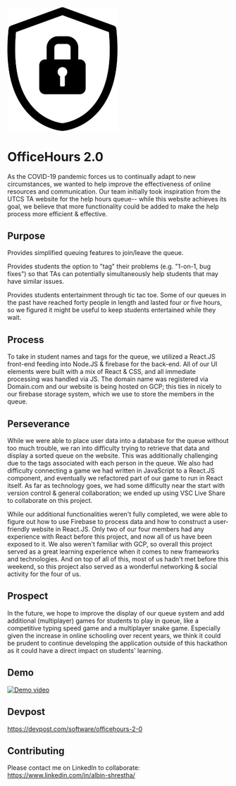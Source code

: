 <img src="https://github.com/Albisourous/projectprivacy/blob/master/lock.png" alt="lock" width="250"/>

# OfficeHours 2.0

As the COVID-19 pandemic forces us to continually adapt to new circumstances, we wanted to help improve the effectiveness of online resources and communication. Our team initially took inspiration from the UTCS TA website for the help hours queue-- while this website achieves its goal, we believe that more functionality could be added to make the help process more efficient & effective.

## Purpose

Provides simplified queuing features to join/leave the queue.

Provides students the option to "tag" their problems (e.g. "1-on-1, bug fixes") so that TAs can potentially simultaneously help students that may have similar issues.

Provides students entertainment through tic tac toe. Some of our queues in the past have reached forty people in length and lasted four or five hours, so we figured it might be useful to keep students entertained while they wait.

## Process

To take in student names and tags for the queue, we utilized a React.JS front-end feeding into Node.JS & firebase for the back-end. All of our UI elements were built with a mix of React & CSS, and all immediate processing was handled via JS. The domain name was registered via Domain.com and our website is being hosted on GCP; this ties in nicely to our firebase storage system, which we use to store the members in the queue.

## Perseverance

While we were able to place user data into a database for the queue without too much trouble, we ran into difficulty trying to retrieve that data and display a sorted queue on the website. This was additionally challenging due to the tags associated with each person in the queue. We also had difficulty connecting a game we had written in JavaScript to a React.JS component, and eventually we refactored part of our game to run in React itself. As far as technology goes, we had some difficulty near the start with version control & general collaboration; we ended up using VSC Live Share to collaborate on this project.

While our additional functionalities weren't fully completed, we were able to figure out how to use Firebase to process data and how to construct a user-friendly website in React.JS. Only two of our four members had any experience with React before this project, and now all of us have been exposed to it. We also weren't familiar with GCP, so overall this project served as a great learning experience when it comes to new frameworks and technologies. And on top of all of this, most of us hadn't met before this weekend, so this project also served as a wonderful networking & social activity for the four of us.

## Prospect

In the future, we hope to improve the display of our queue system and add additional (multiplayer) games for students to play in queue, like a competitive typing speed game and a multiplayer snake game. Especially given the increase in online schooling over recent years, we think it could be prudent to continue developing the application outside of this hackathon as it could have a direct impact on students' learning.
 
## Demo
[![Demo video](https://img.youtube.com/vi/wyVgygkb3Zw/0.jpg)](https://www.youtube.com/watch?v=wyVgygkb3Zw "Office Hours - Help Queue Demo")

## Devpost 

https://devpost.com/software/officehours-2-0

## Contributing

Please contact me on LinkedIn to collaborate: https://www.linkedin.com/in/albin-shrestha/
